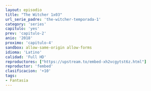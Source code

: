 ```yaml
---
layout: episodio
title: "The Witcher 1x03"
url_serie_padre: 'the-witcher-temporada-1'
category: 'series'
capitulo: 'yes'
prev: 'capitulo-2'
anio: '2018'
proximo: 'capitulo-4'
sandbox: allow-same-origin allow-forms
idioma: 'Latino'
calidad: 'Full HD'
reproductores: ["https://upstream.to/embed-xh2vcgytst6z.html"]
reproductor: 'fembed'
clasificacion: '+10'
tags:
- Fantasia
---
```












